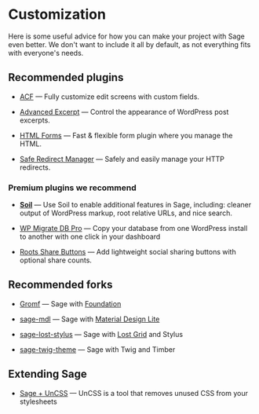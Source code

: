 # Customization

<p class="lead">Here is some useful advice for how you can make your project with Sage even better. We don't want to include it all by default, as not everything fits with everyone's needs.</p>

## Recommended plugins

<ul>
<li><p><a href="http://www.advancedcustomfields.com/">ACF</a> &mdash; Fully customize edit screens with custom fields.</p></li>
<li><p><a href="https://wordpress.org/plugins/advanced-excerpt/">Advanced Excerpt</a> &mdash; Control the appearance of WordPress post excerpts.</p></li>
<li><p><a href="https://www.htmlforms.io/">HTML Forms</a> &mdash; Fast & flexible form plugin where you manage the HTML.</p></li>
<li><p><a href="https://wordpress.org/plugins/safe-redirect-manager/">Safe Redirect Manager</a> &mdash; Safely and easily manage your HTTP redirects.</p></li>
</ul>

### Premium plugins we recommend

<ul>
<li><p><a href="/plugins/soil/"><b>Soil</b></a> &mdash; Use Soil to enable additional features in Sage, including: cleaner output of WordPress markup, root relative URLs, and nice search.</p></li>
<li><p><a href="https://roots.io/r/wpmigratedbpro">WP Migrate DB Pro</a> &mdash; Copy your database from one WordPress install to another with one click in your dashboard</p></li>
<li><p><a href="/plugins/roots-share-buttons/">Roots Share Buttons</a> &mdash; Add lightweight social sharing buttons with optional share counts.</p></li>
</ul>

## Recommended forks

<ul>
<li><p><a href="https://github.com/schikulski/gromf">Gromf</a> &mdash; Sage with <a href="http://foundation.zurb.com/">Foundation</a></p></li>
<li><p><a href="https://github.com/peiche/sage-mdl">sage-mdl</a> &mdash; Sage with <a href="http://www.getmdl.io/">Material Design Lite</a></p></li>
<li><p><a href="https://github.com/oompt/sage-lost-stylus">sage-lost-stylus</a> &mdash; Sage with <a href="https://github.com/corysimmons/lost">Lost Grid</a> and Stylus</p></li>
<li><p><a href="https://github.com/studiorabota/sage-twig-theme">sage-twig-theme</a> &mdash; Sage with Twig and Timber</p></li>
</ul>

## Extending Sage

* [Sage + UnCSS](https://discourse.roots.io/t/sage-uncss/5015) &mdash; UnCSS is a tool that removes unused CSS from your stylesheets
